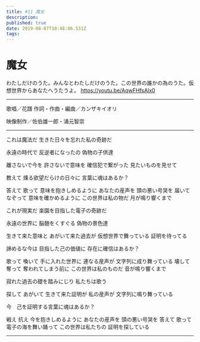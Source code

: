 ```yaml
---
title: #11 魔女
description: 
published: true
date: 2019-08-07T10:48:06.531Z
tags: 
---
```


# 魔女

わたしだけのうた。みんなとわたしだけのうた。この世界の誰かの為のうた。仮想世界からあなたへうたうよ。
https://youtu.be/AqwFHfsAlx0
***
歌唱／花譜
作詞・作曲・編曲／カンザキイオリ

映像制作／佐伯雄一郎・涌元智崇
***
これは魔法だ
生きた日々を忘れた私の奇跡だ

永遠の時代で
反逆者になったの
偽物の子供達

離さないで今を
許さないで意味を
確信犯で繋がった
見たいものを見せて

教えて
燻る欲望だらけの日々に
言葉に魂はあるか？

答えて
歌って
意味を抱きしめるように
あなたの産声を
頭の悪い号哭を
届いて
なぞって
意味を確かめるように
この世界は私の物だ
月が鳴り響くまで

これが現実だ
楽園を目指した電子の奇跡だ

永遠の世界に
脳髄をくすぐる
偽物の景色達

生きて来た意味と
あがいて来た過去が
仮想世界で舞っている
証明を待ってる

諦めるな今は
目指した己の価値に
存在に確信はあるか？

歌って
喚いて
手に入れた世界に
連なる産声が
文字列に成り舞っている
壊して
奪って
奪われてしまう前に
この世界は私のものだ
音が鳴り響くまで

寂れた過去の礎を踏みにじり
私たちは歌う　

探して
あがいて
生きて来た証明が
私の産声が
文字列に鳴り舞っている

今　己を証明する言葉に魂はあるか？

戦え
抗え
今を抱きしめるように
あなたの産声を
頭の悪い号哭を
答えて
歌って
電子の海を舞い踊って
この世界は私たちの
証明を探している
***